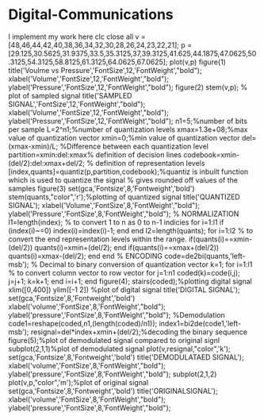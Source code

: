# Digital-Communications
I implement my work here
clc
close all
v = [48,46,44,42,40,38,36,34,32,30,28,26,24,23,22,21];
p = [29.125,30.5625,31.9375,33.5,35.3125,37,39.3125,41.625,44.1875,47.0625,50.3125,54.3125,58.8125,61.3125,64.0625,67.0625];
plot(v,p)
figure(1)
title('Voulme vs Pressure','FontSize',12,'FontWeight',"bold");
xlabel('Volume','FontSize',12,'FontWeight',"bold");
ylabel('Pressure','FontSize',12,'FontWeight',"bold");
figure(2)
stem(v,p); % plot of sampled signal
title('SAMPLED SIGNAL','FontSize',12,'FontWeight',"bold");
xlabel('Volume','FontSize',12,'FontWeight',"bold");
ylabel('Pressure','FontSize',12,'FontWeight',"bold");
n1=5;%number of bits per sample
L=2^n1;%number of quantization levels
xmax=1.3e+08;%max value of quantization vector
xmin=0;%min value of quantization vector
del=(xmax-xmin)/L; %Difference between each quantization level
partition=xmin:del:xmax% definition of decision lines
codebook=xmin-(del/2):del:xmax+del/2; % definition of representation levels
[index,quants]=quantiz(p,partition,codebook);%quantiz is inbuilt function which is used to quantize the signal
% gives rounded off values of the samples
figure(3)
set(gca,'Fontsize',8,'Fontweight','bold')
stem(quants,"color",'r');%plotting of quantized signal
title('QUANTIZED SIGNAL');
xlabel('Volume','FontSize',8,'FontWeight',"bold");
ylabel('Pressure','FontSize',8,'FontWeight',"bold");
 % NORMALIZATION
l1=length(index); % to convert 1 to n as 0 to n-1 indicies
for i=1:l1
if (index(i)~=0)
index(i)=index(i)-1;
end
end
l2=length(quants);
for i=1:l2 % to convert the end representation levels within the range.
if(quants(i)==xmin-(del/2))
quants(i)=xmin+(del/2);
end
if(quants(i)==xmax+(del/2))
quants(i)=xmax-(del/2);
end
end
% ENCODING
code=de2bi(quants,'left-msb'); % Decimal to binary conversion of quantization vector
k=1;
for i=1:l1 % to convert column vector to row vector
for j=1:n1
coded(k)=code(i,j);
j=j+1;
k=k+1;
end
i=i+1;
end
figure(4);
stairs(coded);%plotting digital signal
xlim([0,400])
ylim([-1 2])
%plot of digital signal
title('DIGITAL SIGNAL');
set(gca,'Fontsize',8,'Fontweight','bold')
xlabel('volume','FontSize',8,'FontWeight',"bold");
ylabel('pressure','FontSize',8,'FontWeight',"bold");
%Demodulation
code1=reshape(coded,n1,(length(coded)/n1));
index1=bi2de(code1,'left-msb');
resignal=del*index+xmin+(del/2);%decoding the binary sequence
figure(5);%plot of demodulated signal compared to original signl
subplot(2,1,1)%plot of demodulated signal
plot(v,resignal,"color",'k');
set(gca,'Fontsize',8,'Fontweight','bold')
title('DEMODULATAED SIGNAL');
xlabel('volume','FontSize',8,'FontWeight',"bold");
ylabel('pressure','FontSize',8,'FontWeight',"bold");
subplot(2,1,2)
plot(v,p,"color",'m');%plot of original signal
set(gca,'Fontsize',8,'Fontweight','bold')
title('ORIGINALSIGNAL');
xlabel('volume','FontSize',8,'FontWeight',"bold");
ylabel('pressure','FontSize',8,'FontWeight',"bold");

